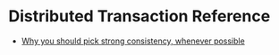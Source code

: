 # Distributed Transaction Reference

* [Why you should pick strong consistency, whenever possible](https://parg.co/U8P)
